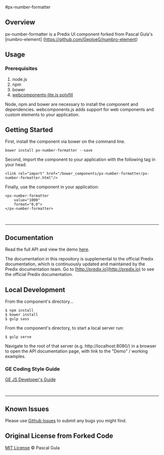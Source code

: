 #px-number-formatter

## Overview

px-number-formatter is a Predix UI component forked from Pascal Gula's [numbro-element] (https://github.com/GeoloeG/numbro-element)

## Usage

### Prerequisites
1. node.js
2. npm
3. bower
4. [webcomponents-lite.js polyfill](https://github.com/webcomponents/webcomponentsjs)

Node, npm and bower are necessary to install the component and dependencies. webcomponents.js adds support for web components and custom elements to your application.

## Getting Started

First, install the component via bower on the command line.

```
bower install px-number-formatter --save
```

Second, import the component to your application with the following tag in your head.

```
<link rel="import" href="/bower_components/px-number-formatter/px-number-formatter.html"/>
```

Finally, use the component in your application:

```
<px-number-formatter
    value="1000"
    format="0,0">
</px-number-formatter>
```

<br />
<hr />

## Documentation

Read the full API and view the demo [here](https://predixdev.github.io/px-number-formatter).

The documentation in this repository is supplemental to the official Predix documentation, which is continuously updated and maintained by the Predix documentation team. Go to [http://predix.io](http://predix.io)  to see the official Predix documentation.


## Local Development

From the component's directory...

```
$ npm install
$ bower install
$ gulp sass
```

From the component's directory, to start a local server run:

```
$ gulp serve
```

Navigate to the root of that server (e.g. http://localhost:8080/) in a browser to open the API documentation page, with link to the "Demo" / working examples.

### GE Coding Style Guide
[GE JS Developer's Guide](https://github.com/GeneralElectric/javascript)

<br />
<hr />

## Known Issues

Please use [Github Issues](https://github.com/PredixDev/px-number-formatter/issues) to submit any bugs you might find.

## Original License from Forked Code

[MIT License](http://opensource.org/licenses/MIT) © Pascal Gula
